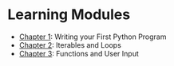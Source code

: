 # Learning Modules

- [Chapter 1](./01-first-program.md): Writing your First Python Program
- [Chapter 2](./02-iterables-loops.md): Iterables and Loops
- [Chapter 3](./03-functions-input.md): Functions and User Input